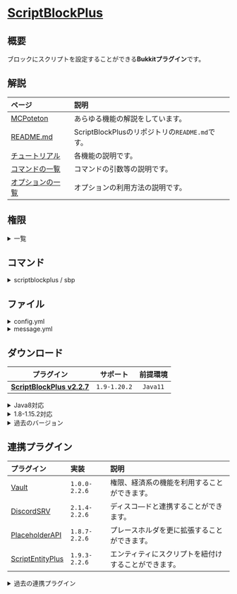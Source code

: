 [ScriptBlockPlus](https://github.com/yuttyann/ScriptBlockPlus)
==========

概要
-----------
ブロックにスクリプトを設定することができる**Bukkitプラグイン**です。  

解説
-----------
| ページ | 説明 |
|:---|:---|
| [MCPoteton](https://mcpoteton.com/mcplugin-scriptblockplus) | あらゆる機能の解説をしています。 |
| [README.md](https://github.com/yuttyann/ScriptBlockPlus/blob/master/README.md) | ScriptBlockPlusのリポジトリの`README.md`です。 |
| [チュートリアル](https://github.com/yuttyann/ScriptBlockPlus/wiki/%5BJP%5D-Plugin-Tutorial) | 各機能の説明です。 |
| [コマンドの一覧](https://github.com/yuttyann/ScriptBlockPlus/wiki/%5BJP%5D-Command-and-Permission) | コマンドの引数等の説明です。 |
| [オプションの一覧](https://github.com/yuttyann/ScriptBlockPlus/wiki/%5BJP%5D-Option-Description) | オプションの利用方法の説明です。 |

権限
-----------
<details>
<summary>一覧</summary>

| 権限 | 説明 |
|:---|:---|
| scriptblockplus.command.tool | [コマンド](#コマンド) |
| scriptblockplus.command.reload | [コマンド](#コマンド) |
| scriptblockplus.command.backup | [コマンド](#コマンド) |
| scriptblockplus.command.datamigr | [コマンド](#コマンド) |
| scriptblockplus.command.&lt;scriptkey&gt; | [コマンド](#コマンド) |
| scriptblockplus.command.selector | [コマンド](#コマンド) |
| scriptblockplus.&lt;scripttype&gt;.use | スクリプトを実行するために必要です。 |
| scriptblockplus.tool.scripteditor | `Script Editor`を利用するために必要です。 |
| scriptblockplus.tool.scriptviewer | `Script Viewer`を利用するために必要です。 |
| scriptblockplus.tool.scriptmanager | `Script Manager`を利用するために必要です。 |
| scriptblockplus.tool.blockselector | `Block Selector`を利用するために必要です。 |
| scriptblockplus.option.&lt;optionid&gt; | オプションを実行するために必要です。 |
</details>

コマンド
-----------
<details>
<summary>scriptblockplus / sbp</summary>

| 名称 | 短縮 |
|:---|:---|
| scriptblockplus | sbp |

| 引数 | 権限 | 初期 | 説明 |
|:---|:---|:---|:---|
| tool | scriptblockplus.command.tool | OP | 補助ツールの選択ウィンドウを表示します。 |
| reload | scriptblockplus.command.reload | OP | 全てのファイルの再読み込みを行います。 |
| backup | scriptblockplus.command.backup | OP | プラグインデータのバックアップを作成します。 |
| datamigr | scriptblockplus.command.datamigr | OP | ScriptBlockのスクリプトをSBPlusへ移行します。 |
| &lt;scriptkey&gt; create &lt;options&gt; | scriptblockplus.command.&lt;scriptkey&gt; | OP | ブロックにスクリプトを設定します。 |
| &lt;scriptkey&gt; add &lt;options&gt; | scriptblockplus.command.&lt;scriptkey&gt; | OP | ブロックにスクリプトを追加します。 |
| &lt;scriptkey&gt; remove | scriptblockplus.command.&lt;scriptkey&gt; | OP | ブロックのスクリプトを削除します。 |
| &lt;scriptkey&gt; view | scriptblockplus.command.&lt;scriptkey&gt; | OP | ブロックのスクリプトを表示します。 |
| &lt;scriptkey&gt; nametag [nametag] | scriptblockplus.command.&lt;scriptkey&gt; | OP | ブロックにネームタグを設定します。 |
| &lt;scriptkey&gt; redstone [repeat] [filter] [selector] | scriptblockplus.command.&lt;scriptkey&gt; | OP | レッドストーンの動力で動作するか設定します。 |
| &lt;scriptkey&gt; run [player] &lt;world&gt; &lt;x&gt; &lt;y&gt; &lt;z&gt; | scriptblockplus.command.&lt;scriptkey&gt; | OP | 指定したスクリプトを実行します。 |
| selector paste [pasteonair] [overwrite] | scriptblockplus.command.selector | OP | 選択範囲にスクリプトをペーストします。 |
| selector remove | scriptblockplus.command.selector | OP | 選択範囲のスクリプトを削除します。 |
</details>

ファイル
-----------
<details>
<summary>config.yml</summary>

```yaml
# ScriptBlockPlus v2.2.6 Config #


## ===== Json ===== ##
# [true -> 有効 | false -> 無効]
# リロード、サーバー起動時に全ファイルをキャッシュします。
# スムーズな動作が可能ですが、メモリを多く消費する可能性があります。
CacheAllJson: true

# JSONの整形を許可する要素数の上限を設定します。
# 上限を設定することで、容量の削減や処理速度の短縮が期待できます。
FormatLimit: 10000

## ===== スクリプトの並び替え ===== ##
# [true -> 有効 | false -> 無効]
# スクリプト実行時に推奨される順番通りにオプションを実行するかどうか。
# 設定されている優先順にオプションを並び替えて最適な順番で実行します。
SortScripts: true

## ===== コンソールログ ===== ##
# [true -> 有効 | false -> 無効]
# 言語ファイルの頭文字"console"が対象です。
# コンソールに操作メッセージ等を表示させることができます。
ConsoleLog: false

## ===== オプションヘルプ ===== ##
# [true -> 有効 | false -> 無効]
# タブ補完を行った際に、オプションのヘルプを表示するかどうか。
OptionHelp: true

## ===== オプション実行権限 ===== ##
# [true -> 有効 | false -> 無効]
# オプションを実行時に権限をチェックするかどうか。
OptionPermission: false

## ===== スクリプトの実行 ===== ##
# [true -> 有効 | false -> 無効]
# "左"または"右"クリックからのスクリプトの実行を無効化するかどうか。
Actions:
  # 左クリックの設定
  InteractLeft: true
  # 右クリックの設定
  InteractRight: true
```
</details>

<details>
<summary>message.yml</summary>

```yaml
# ScriptBlockPlus v2.2.6 Message #
# 作成者: yuttyann44581


## ===== Commands ===== ##
# プレースホルダはありません
ToolCommandMessage: 'tool - 補助ツールの選択ウィンドウを表示します。'
ReloadCommandMessage: 'reload - 全てのファイルの再読み込みを行います。'
BackupCommandMessage: 'backup - プラグインデータのバックアップを作成します。'
DataMigrCommandMessage: 'datamigr - ScriptBlockのスクリプトをSBPlusへ移行します。'
CreateCommandMessage: '<scriptkey> create <options> - ブロックにスクリプトを設定します。'
AddCommandMessage: '<scriptkey> add <options> - ブロックにスクリプトを追加します。'
RemoveCommandMessage: '<scriptkey> remove - ブロックのスクリプトを削除します。'
ViewCommandMessage: '<scriptkey> view - ブロックのスクリプトを表示します。'
NameTagCommandMessage: '<scriptkey> nametag <tag> - ブロックにネームタグを設定します。'
RedstoneCommandMessage: '<scriptkey> redstone [repeat] [filter] [selector] - レッドストーンの動力で動作するか設定します。'
RunCommandMessage: '<scriptkey> run [player] <world> <x> <y> <z> - 指定したスクリプトを実行します。'
SelectorPasteCommandMessage: 'selector paste [pasteonair] [overwrite] - 選択範囲にスクリプトをペーストします。'
SelectorRemoveCommandMessage: 'selector remove - 選択範囲のスクリプトを削除します。'

# &(code) : カラーコード(以降の項目全て対象)

## ===== GUI ===== ##
# プレースホルダはありません
CustomGUI:
  System:
    Input: '入力してください'
    Reset: '&cテキストをリセット'
    InPlayer: '&c他のプレイヤーが、スクリプトを編集中です。'
    Overflow: '&c文字数が、上限を越えているため正常な編集ができません。'
    SearchGUI: 'スクリプトの検索'
    SettingGUI: 'スクリプトの設定'
    ToolBoxGUI: 'ツールボックス'
  Item:
    SearchGUI:
      Next: '&d次のページ'
      Prev: '&d前のページ'
      Reset: '&dリセット'
      Setting: '&6スクリプト'
      Scriptkey: '&dスクリプトキー'
      Script: '&bスクリプトの指定'
      Time: '&b時間の指定'
      Coords: '&b座標の指定'
      NameTag: '&bネームタグの指定'
    SettingGUI:
      Delete: '&c設定の削除'
      Close: '&d検索ページへ戻る'
      Copy: '&dコピー'
      Paste: '&dペースト'
      Teleport: '&b移動'
      Execute: '&b実行'
      Info: '&b情報'
      Redstone: '&aターゲットセレクターの編集'
      Script: '&aスクリプトの編集'
      NameTag: '&aネームタグの編集'

## ===== ScriptEditor ===== ##
# プレースホルダはありません
ScriptEditor:
- '&aこのツールは、スクリプトの編集をサポートします。'
- '&6左クリック: &eツールの対象を切り替えます。'
- '&6右クリック: &eスクリプトのコピーを行います。'
- '&6シフト+左クリック: &eスクリプトの削除を行います。'
- '&6シフト+右クリック: &eスクリプトのペーストを行います。'

## ===== ScriptViewer ===== ##
# プレースホルダはありません
ScriptViewer:
- '&aこのツールは、スクリプトのチェックをサポートします。'
- '&6左クリック: &e周囲のスクリプトの検索を開始します。'
- '&6右クリック: &e周囲のスクリプトの検索を停止します。'

## ===== ScriptManager ===== ##
# プレースホルダはありません
ScriptManager:
- '&aこのツールは、スクリプトの管理をサポートします。'
- '&6右クリック: &e検索ウィンドウを開きます。'

## ===== BlockSelector ===== ##
# プレースホルダはありません
BlockSelector:
- '&aこのツールは、範囲選択をサポートします。'
- '&6左クリック: &eブロックを選択範囲の始点に指定します。'
- '&6右クリック: &eブロックを選択範囲の終点に指定します。'
- '&6シフト+左クリック: &e現在位置を選択範囲の始点に指定します。'
- '&6シフト+右クリック: &e現在位置を選択範囲の終点に指定します。'

# |~, \n : 改行(以降の項目全て対象)

## ===== Messages ===== ##
# プレースホルダはありません
SenderNoPlayerMessage: '&cコマンドはゲーム内から実行してください。'
NotPermissionMessage: '&cパーミッションが無いため、実行できません。'
GiveToolMessage: '&a補助ツールが配布されました。'
AllFileReloadMessage: '&a全てのファイルの再読み込みが完了しました。'
PluginBackupMessage: '&aプラグインデータのバックアップが完了しました。'
ErrorPluginBackupMessage: '&cプラグインデータのバックアップに失敗しました。'
NotScriptBlockFileMessage: '&cScriptBlockのデータファイルが見つかりません。'
DataMigrStartMessage: '&7ScriptBlockのスクリプトを移行しています....'
DataMigrEndMessage: '&bスクリプトの移行が完了しました。'

# %scriptkey% : スクリプトキー
ScriptCopyMessage: '&aブロック"%scriptkey%"のスクリプトをコピーしました。'
ScriptPasteMessage: '&aブロック"%scriptkey%"にスクリプトをペーストしました。'
ScriptCreateMessage: '&aブロック"%scriptkey%"でスクリプトを作成しました。'
ScriptAddMessage: '&aブロック"%scriptkey%"にスクリプトを追加しました。'
ScriptRemoveMessage: '&cブロック"%scriptkey%"のスクリプトを削除しました。'
ScriptNameTagMessage: '&aブロック"%scriptkey%"のネームタグを編集しました。'
ScriptRedstoneMessage: '&aブロック"%scriptkey%"のターゲットセレクターを編集しました。'

# プレースホルダはありません
NotSelectionMessage: '&cBlockSelectorで座標を選択してください。'

# プレースホルダはありません
ScriptViewerStartMessage: '&a周囲のスクリプトの検索を開始しました。'
ScriptViewerStopMessage: '&c周囲のスクリプトの検索を停止しました。'

# %world%  : ワールドの名前
# %coords% : 座標(x, y, z)
SelectorPos1Message: '&b始点"%coords%"を選択しました。'
SelectorPos2Message: '&b終点"%coords%"を選択しました。'

# %scriptkey%  : スクリプトキー
# %blockcount% : ブロック数
SelectorPasteMessage: '&aブロック(%blockcount%)"%scriptkey%"にスクリプトをペーストしました。'
SelectorRemoveMessage: '&cブロック(%blockcount%)"%scriptkey%"のスクリプトを削除しました。'

# %option% : オプション名
# %cause%  : 発生原因
OptionFailedToExecuteMessage: '&cオプション"%option%"の実行に失敗しました。|~&c発生原因: %cause%'

# プレースホルダはありません
ActiveDelayMessage: '&c遅延したスクリプトが実行されるまで、再度実行することはできません。'

# %hour%   : 時
# %minute% : 分
# %second% : 秒
ActiveCooldownMessage: '&cクールダウン終了まで、%hour%時間%minute%分%second%秒です。'

# %action% : アクション
SuccActionDataMessage: '&aアクション"%action%"を選択しました。'

# プレースホルダはありません
ErrorActionDataMessage: '&c既にアクションが選択されています。'
ErrorScriptCheckMessage: '&c入力されたスクリプトが正しくありません。'
ErrorScriptFileCheckMessage: '&cスクリプトが見つかりません。'

# %scriptkey% : スクリプトキー
ErrorScriptExecMessage: '&cブロック"%scriptkey%"のスクリプトの実行に失敗しました。'

# %group% : グループ名
ErrorGroupMessage: '&cグループ"%group%"のメンバーのみ、スクリプトを実行することが出来ます。'

# %material% : アイテムのID
# %amount%   : アイテムの個数
# %damage%   : アイテムのダメージ値
# %name%     : アイテムの名前
# %lore%     : アイテムの概要
ErrorHandMessage: '&cアイテム"&r%name%&r[%material%:%damage%] &e%amount%個&c"を持っていません。'
ErrorItemMessage: '&cアイテム"&r%name%&r[%material%:%damage%] &e%amount%個&c"を所持していません。'

# %cost%   : 必要な金額
# %result% : 足りない金額
ErrorCostMessage: '&cお金が"%result%円"足りません。スクリプトの実行には"%cost%円"必要です。'

# %scriptkey% : スクリプトキー
# %world%     : ワールドの名前
# %coords%    : 座標(x, y, z)
ConsoleScriptEditMessage: '&aスクリプトが編集されました。[キー"%scriptkey%"、座標"%world%, %coords%"]'
ConsoleScriptViewMessage: '&aスクリプトの設定が表示されました。[キー"%scriptkey%"、座標"%world%, %coords%"]'
ConsoleSuccScriptExecMessage: '&aスクリプトが実行されました。[キー"%scriptkey%"、座標"%world%, %coords%"]'
ConsoleErrorScriptExecMessage: '&cスクリプトの実行に失敗しました。[キー"%scriptkey%"、座標"%world%, %coords%"]'

# %scriptkey%  : スクリプトキー
# %blockcount% : ブロック数
# %world%      : ワールドの名前
# %mincoords%  : 最小座標(x, y, z)
# %maxcoords%  : 最大座標(x, y, z)
ConsoleSelectorPasteMessage: '&aスクリプトがペーストされました。[キー"%scriptkey%"、最小座標"%world%, %mincoords%"、最大座標"%world%, %maxcoords%"]'
ConsoleSelectorRemoveMessage: '&cスクリプトが削除されました。[キー"%scriptkey%"、最小座標"%world%, %mincoords%"、最大座標"%world%, %maxcoords%"]'
```
</details>

ダウンロード
-----------
| プラグイン | サポート | 前提環境 |
|:---:|:---:|:---:|
| [**ScriptBlockPlus v2.2.7**](https://github.com/yuttyann/FileArchive/raw/main/ScriptBlockPlus/jar/2.2.7/ScriptBlockPlus%20v2.2.7.jar) | `1.9-1.20.2` | `Java11` |

<details>
<summary>Java8対応</summary>

| プラグイン | サポート | 前提環境 |
|:---:|:---:|:---:|
| [ScriptBlockPlus v2.1.1](https://github.com/yuttyann/FileArchive/raw/main/ScriptBlockPlus/jar-8/2.1.1/ScriptBlockPlus%20v2.1.1-JV8.jar) | `1.9-1.16.5` | [`Vault`](#連携プラグイン), `Java8` |
| [ScriptBlockPlus v2.1.0](https://github.com/yuttyann/FileArchive/raw/main/ScriptBlockPlus/jar-8/2.1.0/ScriptBlockPlus%20v2.1.0-JV8.jar) | `1.9-1.16.5` | [`Vault`](#連携プラグイン), `Java8` |
| [ScriptBlockPlus v2.0.9](https://github.com/yuttyann/FileArchive/raw/main/ScriptBlockPlus/jar-8/2.0.9/ScriptBlockPlus%20v2.0.9-JV8.jar) | `1.9-1.16.5` | [`Vault`](#連携プラグイン), `Java8` |
| [ScriptBlockPlus v2.0.8](https://github.com/yuttyann/FileArchive/raw/main/ScriptBlockPlus/jar-8/2.0.8/ScriptBlockPlus%20v2.0.8-JV8.jar) | `1.9-1.16.5` | [`Vault`](#連携プラグイン), `Java8` |
| [ScriptBlockPlus v2.0.7](https://github.com/yuttyann/FileArchive/raw/main/ScriptBlockPlus/jar-8/2.0.7/ScriptBlockPlus%20v2.0.7-JV8.jar) | `1.9-1.16.5` | [`Vault`](#連携プラグイン), `Java8` |
| [ScriptBlockPlus v2.0.6](https://github.com/yuttyann/FileArchive/raw/main/ScriptBlockPlus/jar-8/2.0.6/ScriptBlockPlus%20v2.0.6-JV8.jar) | `1.9-1.16.5` | [`Vault`](#連携プラグイン), `Java8` |
</details>

<details>
<summary>1.8-1.15.2対応</summary>

| プラグイン | サポート | 前提環境 |
|:---:|:---:|:---:|
| [ScriptBlockPlus v1.8.5-ex](https://github.com/yuttyann/FileArchive/raw/main/ScriptBlockPlus/jar-ex/1.8.5/ScriptBlockPlus%20v1.8.5-ex.jar) | `1.8-1.15.2` | [`Vault`](#連携プラグイン), `Java8` |
</details>

<details>
<summary>過去のバージョン</summary>

| プラグイン | サポート | 前提環境 |
|:---:|:---:|:---:|
| [ScriptBlockPlus v2.2.6](https://github.com/yuttyann/FileArchive/raw/main/ScriptBlockPlus/jar/2.2.6/ScriptBlockPlus%20v2.2.6.jar) | `1.9-1.20.1` | `Java11` |
| [ScriptBlockPlus v2.2.5](https://github.com/yuttyann/FileArchive/raw/main/ScriptBlockPlus/jar/2.2.5/ScriptBlockPlus%20v2.2.5.jar) | `1.9-1.19.3` | `Java11` |
| [ScriptBlockPlus v2.2.4](https://github.com/yuttyann/FileArchive/raw/main/ScriptBlockPlus/jar/2.2.4/ScriptBlockPlus%20v2.2.4.jar) | `1.9-1.19.2` | `Java11` |
| [ScriptBlockPlus v2.2.3](https://github.com/yuttyann/FileArchive/raw/main/ScriptBlockPlus/jar/2.2.3/ScriptBlockPlus%20v2.2.3.jar) | `1.9-1.19.2` | `Java11` |
| [ScriptBlockPlus v2.2.2](https://github.com/yuttyann/FileArchive/raw/main/ScriptBlockPlus/jar/2.2.2/ScriptBlockPlus%20v2.2.2.jar) | `1.9-1.18` | `Java11` |
| [ScriptBlockPlus v2.2.1](https://github.com/yuttyann/FileArchive/raw/main/ScriptBlockPlus/jar/2.2.1/ScriptBlockPlus%20v2.2.1.jar) | `1.9-1.18` | `Java11` |
| [ScriptBlockPlus v2.2.0](https://github.com/yuttyann/FileArchive/raw/main/ScriptBlockPlus/jar/2.2.0/ScriptBlockPlus%20v2.2.0.jar) | `1.9-1.18` | `Java11` |
| [ScriptBlockPlus v2.1.8](https://github.com/yuttyann/FileArchive/raw/main/ScriptBlockPlus/jar/2.1.8/ScriptBlockPlus%20v2.1.8.jar) | `1.9-1.17.1` | `Java11` |
| [ScriptBlockPlus v2.1.7](https://github.com/yuttyann/FileArchive/raw/main/ScriptBlockPlus/jar/2.1.7/ScriptBlockPlus%20v2.1.7.jar) | `1.9-1.17.1` | `Java11` |
| [ScriptBlockPlus v2.1.6](https://github.com/yuttyann/FileArchive/raw/main/ScriptBlockPlus/jar/2.1.6/ScriptBlockPlus%20v2.1.6.jar) | `1.9-1.17.1` | `Java11` |
| [ScriptBlockPlus v2.1.5](https://github.com/yuttyann/FileArchive/raw/main/ScriptBlockPlus/jar/2.1.5/ScriptBlockPlus%20v2.1.5.jar) | `1.9-1.17.1` | `Java11` |
| [ScriptBlockPlus v2.1.4](https://github.com/yuttyann/FileArchive/raw/main/ScriptBlockPlus/jar/2.1.4/ScriptBlockPlus%20v2.1.4.jar) | `1.9-1.17` | `Java11` |
| [ScriptBlockPlus v2.1.3](https://github.com/yuttyann/FileArchive/raw/main/ScriptBlockPlus/jar/2.1.3/ScriptBlockPlus%20v2.1.3.jar) | `1.9-1.17` | [`Vault`](#連携プラグイン), `Java11` |
| [ScriptBlockPlus v2.1.2](https://github.com/yuttyann/FileArchive/raw/main/ScriptBlockPlus/jar/2.1.2/ScriptBlockPlus%20v2.1.2.jar) | `1.9-1.17` | [`Vault`](#連携プラグイン), `Java11` |
| [ScriptBlockPlus v2.1.1](https://github.com/yuttyann/FileArchive/raw/main/ScriptBlockPlus/jar/2.1.1/ScriptBlockPlus%20v2.1.1.jar) | `1.9-1.17` | [`Vault`](#連携プラグイン), `Java11` |
| [ScriptBlockPlus v2.1.1](https://github.com/yuttyann/FileArchive/raw/main/ScriptBlockPlus/jar/2.1.1/ScriptBlockPlus%20v2.1.1.jar) | `1.9-1.16.5` | [`Vault`](#連携プラグイン), `Java11` |
| [ScriptBlockPlus v2.1.0](https://github.com/yuttyann/FileArchive/raw/main/ScriptBlockPlus/jar/2.1.0/ScriptBlockPlus%20v2.1.0.jar) | `1.9-1.16.5` | [`Vault`](#連携プラグイン), `Java11` |
| [ScriptBlockPlus v2.0.9](https://github.com/yuttyann/FileArchive/raw/main/ScriptBlockPlus/jar/2.0.9/ScriptBlockPlus%20v2.0.9.jar) | `1.9-1.16.5` | [`Vault`](#連携プラグイン), `Java11` |
| [ScriptBlockPlus v2.0.8](https://github.com/yuttyann/FileArchive/raw/main/ScriptBlockPlus/jar/2.0.8/ScriptBlockPlus%20v2.0.8.jar) | `1.9-1.16.5` | [`Vault`](#連携プラグイン), `Java11` |
| [ScriptBlockPlus v2.0.7](https://github.com/yuttyann/FileArchive/raw/main/ScriptBlockPlus/jar/2.0.7/ScriptBlockPlus%20v2.0.7.jar) | `1.9-1.16.5` | [`Vault`](#連携プラグイン), `Java11` |
| [ScriptBlockPlus v2.0.6](https://github.com/yuttyann/FileArchive/raw/main/ScriptBlockPlus/jar/2.0.6/ScriptBlockPlus%20v2.0.6.jar) | `1.9-1.16.5` | [`Vault`](#連携プラグイン), `Java11` |
| [ScriptBlockPlus v2.0.5](https://github.com/yuttyann/FileArchive/raw/main/ScriptBlockPlus/jar/2.0.5/ScriptBlockPlus%20v2.0.5.jar) | `1.9-1.16.5` | [`Vault`](#連携プラグイン), `Java11` |
| [ScriptBlockPlus v2.0.4](https://github.com/yuttyann/FileArchive/raw/main/ScriptBlockPlus/jar/2.0.4/ScriptBlockPlus%20v2.0.4.jar) | `1.9-1.16.5` | [`Vault`](#連携プラグイン), `Java11` |
| [ScriptBlockPlus v2.0.3](https://github.com/yuttyann/FileArchive/raw/main/ScriptBlockPlus/jar/2.0.3/ScriptBlockPlus%20v2.0.3.jar) | `1.9-1.16.5` | [`Vault`](#連携プラグイン), `Java8` |
| [ScriptBlockPlus v2.0.2](https://github.com/yuttyann/FileArchive/raw/main/ScriptBlockPlus/jar/2.0.2/ScriptBlockPlus%20v2.0.2.jar) | `1.9-1.16.5` | [`Vault`](#連携プラグイン), `Java8` |
| [ScriptBlockPlus v2.0.1](https://github.com/yuttyann/FileArchive/raw/main/ScriptBlockPlus/jar/2.0.1/ScriptBlockPlus%20v2.0.1.jar) | `1.9-1.16.5` | [`Vault`](#連携プラグイン), `Java8` |
| [ScriptBlockPlus v2.0.0](https://github.com/yuttyann/FileArchive/raw/main/ScriptBlockPlus/jar/2.0.0/ScriptBlockPlus%20v2.0.0.jar) | `1.9-1.16.5` | [`Vault`](#連携プラグイン), `Java8` |
| [ScriptBlockPlus v1.9.9](https://github.com/yuttyann/FileArchive/raw/main/ScriptBlockPlus/jar/1.9.9/ScriptBlockPlus%20v1.9.9.jar) | `1.9-1.16.5` | [`Vault`](#連携プラグイン), `Java8` |
| [ScriptBlockPlus v1.9.8](https://github.com/yuttyann/FileArchive/raw/main/ScriptBlockPlus/jar/1.9.8/ScriptBlockPlus%20v1.9.8.jar) | `1.9-1.16.5` | [`Vault`](#連携プラグイン), `Java8` |
| [ScriptBlockPlus v1.9.7](https://github.com/yuttyann/FileArchive/raw/main/ScriptBlockPlus/jar/1.9.7/ScriptBlockPlus%20v1.9.7.jar) | `1.9-1.16.5` | [`Vault`](#連携プラグイン), `Java8` |
| [ScriptBlockPlus v1.9.6](https://github.com/yuttyann/FileArchive/raw/main/ScriptBlockPlus/jar/1.9.6/ScriptBlockPlus%20v1.9.6.jar) | `1.9-1.16.5` | [`Vault`](#連携プラグイン), `Java8` |
| [ScriptBlockPlus v1.9.5](https://github.com/yuttyann/FileArchive/raw/main/ScriptBlockPlus/jar/1.9.5/ScriptBlockPlus%20v1.9.5.jar) | `1.9-1.16.5` | [`Vault`](#連携プラグイン), `Java8` |
| [ScriptBlockPlus v1.9.4](https://github.com/yuttyann/FileArchive/raw/main/ScriptBlockPlus/jar/1.9.4/ScriptBlockPlus%20v1.9.4.jar) | `1.9-1.16.5` | [`Vault`](#連携プラグイン), `Java8` |
| [ScriptBlockPlus v1.9.3](https://github.com/yuttyann/FileArchive/raw/main/ScriptBlockPlus/jar/1.9.3/ScriptBlockPlus%20v1.9.3.jar) | `1.9-1.16.5` | [`Vault`](#連携プラグイン), `Java8` |
| [ScriptBlockPlus v1.9.2](https://github.com/yuttyann/FileArchive/raw/main/ScriptBlockPlus/jar/1.9.2/ScriptBlockPlus%20v1.9.2.jar) | `1.9-1.16.5` | [`Vault`](#連携プラグイン), `Java8` |
| [ScriptBlockPlus v1.9.1](https://github.com/yuttyann/FileArchive/raw/main/ScriptBlockPlus/jar/1.9.1/ScriptBlockPlus%20v1.9.1.jar) | `1.9-1.16.5` | [`Vault`](#連携プラグイン), `Java8` |
| [ScriptBlockPlus v1.9.0](https://github.com/yuttyann/FileArchive/raw/main/ScriptBlockPlus/jar/1.9.0/ScriptBlockPlus%20v1.9.0.jar) | `1.9-1.16.5` | [`Vault`](#連携プラグイン), `Java8` |
| [ScriptBlockPlus v1.8.9](https://github.com/yuttyann/FileArchive/raw/main/ScriptBlockPlus/jar/1.8.9/ScriptBlockPlus%20v1.8.9.jar) | `1.9-1.16.5` | [`Vault`](#連携プラグイン), `Java8` |
| [ScriptBlockPlus v1.8.8](https://github.com/yuttyann/FileArchive/raw/main/ScriptBlockPlus/jar/1.8.8/ScriptBlockPlus%20v1.8.8.jar) | `1.9-1.16.5` | [`Vault`](#連携プラグイン), `Java8` |
| [ScriptBlockPlus v1.8.7](https://github.com/yuttyann/FileArchive/raw/main/ScriptBlockPlus/jar/1.8.7/ScriptBlockPlus%20v1.8.7.jar) | `1.9-1.16.5` | [`Vault`](#連携プラグイン), `Java8` |
| [ScriptBlockPlus v1.8.6](https://github.com/yuttyann/FileArchive/raw/main/ScriptBlockPlus/jar/1.8.6/ScriptBlockPlus%20v1.8.6.jar) | `1.9-1.16.5` | [`Vault`](#連携プラグイン), `Java8` |
| [ScriptBlockPlus v1.8.5](https://github.com/yuttyann/FileArchive/raw/main/ScriptBlockPlus/jar/1.8.5/ScriptBlockPlus%20v1.8.5.jar) | `1.9-1.16.5` | [`Vault`](#連携プラグイン), `Java8` |
| [ScriptBlockPlus v1.8.4](https://github.com/yuttyann/FileArchive/raw/main/ScriptBlockPlus/jar/1.8.4/ScriptBlockPlus%20v1.8.4.jar) | `1.8-1.15.2` | [`Vault`](#連携プラグイン), `Java8` |
| [ScriptBlockPlus v1.8.3](https://github.com/yuttyann/FileArchive/raw/main/ScriptBlockPlus/jar/1.8.3/ScriptBlockPlus%20v1.8.3.jar) | `1.8-1.15.2` | [`Vault`](#連携プラグイン), `Java8` |
| [ScriptBlockPlus v1.8.2](https://github.com/yuttyann/FileArchive/raw/main/ScriptBlockPlus/jar/1.8.2/ScriptBlockPlus%20v1.8.2.jar) | `1.8-1.15.2` | [`Vault`](#連携プラグイン), `Java8` |
| [ScriptBlockPlus v1.8.1](https://github.com/yuttyann/FileArchive/raw/main/ScriptBlockPlus/jar/1.8.1/ScriptBlockPlus%20v1.8.1.jar) | `1.8-1.15.2` | [`Vault`](#連携プラグイン), `Java8` |
| [ScriptBlockPlus v1.8.0](https://github.com/yuttyann/FileArchive/raw/main/ScriptBlockPlus/jar/1.8.0/ScriptBlockPlus%20v1.8.0.jar) | `1.8-1.15.2` | [`Vault`](#連携プラグイン), `Java8` |
| [ScriptBlockPlus v1.7.6](https://github.com/yuttyann/FileArchive/raw/main/ScriptBlockPlus/jar/1.7.6/ScriptBlockPlus%20v1.7.6.jar) | `1.8-1.15.2` | [`Vault`](#連携プラグイン), `Java8` |
| [ScriptBlockPlus v1.7.5](https://github.com/yuttyann/FileArchive/raw/main/ScriptBlockPlus/jar/1.7.5/ScriptBlockPlus%20v1.7.5.jar) | `1.8-1.15.2` | [`Vault`](#連携プラグイン), `Java8` |
| [ScriptBlockPlus v1.7.3](https://github.com/yuttyann/FileArchive/raw/main/ScriptBlockPlus/jar/1.7.3/ScriptBlockPlus%20v1.7.3.jar) | `1.8-1.15.2` | [`Vault`](#連携プラグイン), `Java8` |
| [ScriptBlockPlus v1.7.2](https://github.com/yuttyann/FileArchive/raw/main/ScriptBlockPlus/jar/1.7.2/ScriptBlockPlus%20v1.7.2.jar) | `1.8-1.15.2` | [`Vault`](#連携プラグイン), `Java8` |
| [ScriptBlockPlus v1.7.1](https://github.com/yuttyann/FileArchive/raw/main/ScriptBlockPlus/jar/1.7.1/ScriptBlockPlus%20v1.7.1.jar) | `1.8-1.15.2` | [`Vault`](#連携プラグイン), `Java8` |
| [ScriptBlockPlus v1.7.0](https://github.com/yuttyann/FileArchive/raw/main/ScriptBlockPlus/jar/1.7.0/ScriptBlockPlus%20v1.7.0.jar) | `1.8-1.15.2` | [`Vault`](#連携プラグイン), `Java8` |
| [ScriptBlockPlus v1.6.7](https://github.com/yuttyann/FileArchive/raw/main/ScriptBlockPlus/jar/1.6.7/ScriptBlockPlus%20v1.6.7.jar) | `1.8-1.15.2` | [`Vault`](#連携プラグイン), `Java8` |
| [ScriptBlockPlus v1.6.6](https://github.com/yuttyann/FileArchive/raw/main/ScriptBlockPlus/jar/1.6.6/ScriptBlockPlus%20v1.6.6.jar) | `1.8-1.15.2` | [`Vault`](#連携プラグイン), `Java8` |
| [ScriptBlockPlus v1.6.5](https://github.com/yuttyann/FileArchive/raw/main/ScriptBlockPlus/jar/1.6.5/ScriptBlockPlus%20v1.6.5.jar) | `1.8-1.15.2` | [`Vault`](#連携プラグイン), `Java8` |
| [ScriptBlockPlus v1.6.4](https://github.com/yuttyann/FileArchive/raw/main/ScriptBlockPlus/jar/1.6.4/ScriptBlockPlus%20v1.6.4.jar) | `1.8-1.15.2` | [`Vault`](#連携プラグイン), `Java8` |
| [ScriptBlockPlus v1.6.3](https://github.com/yuttyann/FileArchive/raw/main/ScriptBlockPlus/jar/1.6.3/ScriptBlockPlus%20v1.6.3.jar) | `1.8-1.15.2` | [`Vault`](#連携プラグイン), `Java8` |
| [ScriptBlockPlus v1.6.2](https://github.com/yuttyann/FileArchive/raw/main/ScriptBlockPlus/jar/1.6.2/ScriptBlockPlus%20v1.6.2.jar) | `1.8-1.15.2` | [`Vault`](#連携プラグイン), `Java8` |
| [ScriptBlockPlus v1.6.1](https://github.com/yuttyann/FileArchive/raw/main/ScriptBlockPlus/jar/1.6.1/ScriptBlockPlus%20v1.6.1.jar) | `1.8-1.15.2` | [`Vault`](#連携プラグイン), `Java8` |
| [ScriptBlockPlus v1.6.0](https://github.com/yuttyann/FileArchive/raw/main/ScriptBlockPlus/jar/1.6.0/ScriptBlockPlus%20v1.6.0.jar) | `1.8-1.15.2` | [`Vault`](#連携プラグイン), `Java8` |
| [ScriptBlockPlus v1.5.0](https://github.com/yuttyann/FileArchive/raw/main/ScriptBlockPlus/jar/1.5.0/ScriptBlockPlus%20v1.5.0.jar) | `1.7.2-1.13.2` | [`Vault`](#連携プラグイン), `Java8` |
| [ScriptBlockPlus v1.4.9](https://github.com/yuttyann/FileArchive/raw/main/ScriptBlockPlus/jar/1.4.9/ScriptBlockPlus%20v1.4.9.jar) | `1.7.2-1.13.2` | [`Vault`](#連携プラグイン), `Java8` |
| [ScriptBlockPlus v1.4.8](https://github.com/yuttyann/FileArchive/raw/main/ScriptBlockPlus/jar/1.4.8/ScriptBlockPlus%20v1.4.8.jar) | `1.7.2-1.13.2` | [`Vault`](#連携プラグイン), `Java8` |
| [ScriptBlockPlus v1.4.7](https://github.com/yuttyann/FileArchive/raw/main/ScriptBlockPlus/jar/1.4.7/ScriptBlockPlus%20v1.4.7.jar) | `1.7.2-1.13.2` | [`Vault`](#連携プラグイン), `Java8` |
| [ScriptBlockPlus v1.4.6](https://github.com/yuttyann/FileArchive/raw/main/ScriptBlockPlus/jar/1.4.6/ScriptBlockPlus%20v1.4.6.jar) | `1.7.2-1.13.2` | [`Vault`](#連携プラグイン), `Java8` |
| [ScriptBlockPlus v1.4.5](https://github.com/yuttyann/FileArchive/raw/main/ScriptBlockPlus/jar/1.4.5/ScriptBlockPlus%20v1.4.5.jar) | `1.7.2-1.13.2` | [`Vault`](#連携プラグイン), `Java8` |
| [ScriptBlockPlus v1.4.4](https://github.com/yuttyann/FileArchive/raw/main/ScriptBlockPlus/jar/1.4.4/ScriptBlockPlus%20v1.4.4.jar) | `1.7.2-1.13.2` | [`Vault`](#連携プラグイン), `Java8` |
| [ScriptBlockPlus v1.4.3](https://github.com/yuttyann/FileArchive/raw/main/ScriptBlockPlus/jar/1.4.3/ScriptBlockPlus%20v1.4.3.jar) | `1.7.2-1.13.2` | [`Vault`](#連携プラグイン), `Java8` |
| [ScriptBlockPlus v1.4.2](https://github.com/yuttyann/FileArchive/raw/main/ScriptBlockPlus/jar/1.4.2/ScriptBlockPlus%20v1.4.2.jar) | `1.7.2-1.13.2` | [`Vault`](#連携プラグイン), `Java8` |
| [ScriptBlockPlus v1.4.1](https://github.com/yuttyann/FileArchive/raw/main/ScriptBlockPlus/jar/1.4.1/ScriptBlockPlus%20v1.4.1.jar) | `1.7.2-1.13.2` | [`Vault`](#連携プラグイン), `Java8` |
| [ScriptBlockPlus v1.4.0](https://github.com/yuttyann/FileArchive/raw/main/ScriptBlockPlus/jar/1.4.0/ScriptBlockPlus%20v1.4.0.jar) | `1.7.2-1.13.2` | [`Vault`](#連携プラグイン), `Java8` |
| [ScriptBlockPlus v1.3.3](https://github.com/yuttyann/FileArchive/raw/main/ScriptBlockPlus/jar/1.3.3/ScriptBlockPlus%20v1.3.3.jar) | `1.7.2-1.13.2` | [`Vault`](#連携プラグイン), `Java7` |
| [ScriptBlockPlus v1.3.2](https://github.com/yuttyann/FileArchive/raw/main/ScriptBlockPlus/jar/1.3.2/ScriptBlockPlus%20v1.3.2.jar) | `1.7.2-1.13.2` | [`Vault`](#連携プラグイン), `Java7` |
| [ScriptBlockPlus v1.3.1](https://github.com/yuttyann/FileArchive/raw/main/ScriptBlockPlus/jar/1.3.1/ScriptBlockPlus%20v1.3.1.jar) | `1.7.2-1.13.2` | [`Vault`](#連携プラグイン), `Java7` |
| [ScriptBlockPlus v1.3.0](https://github.com/yuttyann/FileArchive/raw/main/ScriptBlockPlus/jar/1.3.0/ScriptBlockPlus%20v1.3.0.jar) | `1.7.2-1.13.2` | [`Vault`](#連携プラグイン), `Java7` |
| [ScriptBlockPlus v1.2.9](https://github.com/yuttyann/FileArchive/raw/main/ScriptBlockPlus/jar/1.2.9/ScriptBlockPlus%20v1.2.9.jar) | `1.7.2-1.13.2` | [`Vault`](#連携プラグイン), `Java7` |
| [ScriptBlockPlus v1.2.8](https://github.com/yuttyann/FileArchive/raw/main/ScriptBlockPlus/jar/1.2.8/ScriptBlockPlus%20v1.2.8.jar) | `1.7.2-1.13.2` | [`Vault`](#連携プラグイン), `Java7` |
| [ScriptBlockPlus v1.2.7](https://github.com/yuttyann/FileArchive/raw/main/ScriptBlockPlus/jar/1.2.7/ScriptBlockPlus%20v1.2.7.jar) | `1.7.2-1.13.2` | [`Vault`](#連携プラグイン), `Java7` |
| [ScriptBlockPlus v1.2.6](https://github.com/yuttyann/FileArchive/raw/main/ScriptBlockPlus/jar/1.2.6/ScriptBlockPlus%20v1.2.6.jar) | `1.7.2-1.13.2` | [`Vault`](#連携プラグイン), `Java7` |
| [ScriptBlockPlus v1.2.5](https://github.com/yuttyann/FileArchive/raw/main/ScriptBlockPlus/jar/1.2.5/ScriptBlockPlus%20v1.2.5.jar) | `1.7.2-1.13.2` | [`Vault`](#連携プラグイン), `Java7` |
| [ScriptBlockPlus v1.2.4](https://github.com/yuttyann/FileArchive/raw/main/ScriptBlockPlus/jar/1.2.4/ScriptBlockPlus%20v1.2.4.jar) | `1.7.2-1.13.2` | [`Vault`](#連携プラグイン), `Java7` |
| [ScriptBlockPlus v1.2.3](https://github.com/yuttyann/FileArchive/raw/main/ScriptBlockPlus/jar/1.2.3/ScriptBlockPlus%20v1.2.3.jar) | `1.7.2-1.13.2` | [`Vault`](#連携プラグイン), `Java7` |
| [ScriptBlockPlus v1.2.2](https://github.com/yuttyann/FileArchive/raw/main/ScriptBlockPlus/jar/1.2.2/ScriptBlockPlus%20v1.2.2.jar) | `1.7.2-1.13.2` | [`Vault`](#連携プラグイン), `Java7` |
| [ScriptBlockPlus v1.2.1](https://github.com/yuttyann/FileArchive/raw/main/ScriptBlockPlus/jar/1.2.1/ScriptBlockPlus%20v1.2.1.jar) | `1.7.2-1.13.2` | [`Vault`](#連携プラグイン), `Java7` |
| [ScriptBlockPlus v1.2.0](https://github.com/yuttyann/FileArchive/raw/main/ScriptBlockPlus/jar/1.2.0/ScriptBlockPlus%20v1.2.0.jar) | `1.7.2-1.13.2` | [`Vault`](#連携プラグイン), `Java7` |
| [ScriptBlockPlus v1.1.9](https://github.com/yuttyann/FileArchive/raw/main/ScriptBlockPlus/jar/1.1.9/ScriptBlockPlus%20v1.1.9.jar) | `1.7.2-1.13.2` | [`Vault`](#連携プラグイン), `Java7` |
| [ScriptBlockPlus v1.1.8](https://github.com/yuttyann/FileArchive/raw/main/ScriptBlockPlus/jar/1.1.8/ScriptBlockPlus%20v1.1.8.jar) | `1.7.2-1.13.2` | [`Vault`](#連携プラグイン), `Java7` |
| [ScriptBlockPlus v1.1.7](https://github.com/yuttyann/FileArchive/raw/main/ScriptBlockPlus/jar/1.1.7/ScriptBlockPlus%20v1.1.7.jar) | `1.7.2-1.13.2` | [`Vault`](#連携プラグイン), `Java7` |
| [ScriptBlockPlus v1.1.6](https://github.com/yuttyann/FileArchive/raw/main/ScriptBlockPlus/jar/1.1.6/ScriptBlockPlus%20v1.1.6.jar) | `1.7.2-1.13.2` | [`Vault`](#連携プラグイン), `Java7` |
| [ScriptBlockPlus v1.1.5](https://github.com/yuttyann/FileArchive/raw/main/ScriptBlockPlus/jar/1.1.5/ScriptBlockPlus%20v1.1.5.jar) | `1.7.2-1.13.2` | [`Vault`](#連携プラグイン), `Java7` |
| [ScriptBlockPlus v1.1.4](https://github.com/yuttyann/FileArchive/raw/main/ScriptBlockPlus/jar/1.1.4/ScriptBlockPlus%20v1.1.4.jar) | `1.7.2-1.13.2` | [`Vault`](#連携プラグイン), `Java7` |
| [ScriptBlockPlus v1.1.3](https://github.com/yuttyann/FileArchive/raw/main/ScriptBlockPlus/jar/1.1.3/ScriptBlockPlus%20v1.1.3.jar) | `1.7.2-1.13.2` | [`Vault`](#連携プラグイン), `Java7` |
| [ScriptBlockPlus v1.1.2](https://github.com/yuttyann/FileArchive/raw/main/ScriptBlockPlus/jar/1.1.2/ScriptBlockPlus%20v1.1.2.jar) | `1.7.2-1.13.2` | [`Vault`](#連携プラグイン), `Java7` |
| [ScriptBlockPlus v1.1.1](https://github.com/yuttyann/FileArchive/raw/main/ScriptBlockPlus/jar/1.1.1/ScriptBlockPlus%20v1.1.1.jar) | `1.7.2-1.13.2` | [`Vault`](#連携プラグイン), `Java7` |
| ~~ScriptBlockPlus v1.1.0~~ | `1.7.2-1.13.2` | [`Vault`](#連携プラグイン), `Java7` |
| ~~ScriptBlockPlus v1.0.9~~ | `1.7.2-1.13.2` | [`Vault`](#連携プラグイン), `Java7` |
| ~~ScriptBlockPlus v1.0.8~~ | `1.7.2-1.13.2` | [`Vault`](#連携プラグイン), `Java7` |
| ~~ScriptBlockPlus v1.0.7~~ | `1.7.2-1.13.2` | [`Vault`](#連携プラグイン), `Java7` |
| ~~ScriptBlockPlus v1.0.6~~ | `1.7.2-1.13.2` | [`Vault`](#連携プラグイン), `Java7` |
| ~~ScriptBlockPlus v1.0.5~~ | `1.7.2-1.13.2` | [`Vault`](#連携プラグイン), `Java7` |
| ~~ScriptBlockPlus v1.0.4~~ | `1.7.2-1.13.2` | [`Vault`](#連携プラグイン), `Java7` |
| ~~ScriptBlockPlus v1.0.3~~ | `1.7.2-1.13.2` | [`Vault`](#連携プラグイン), `Java7` |
| ~~ScriptBlockPlus v1.0.2~~ | `1.7.2-1.13.2` | [`Vault`](#連携プラグイン), `Java7` |
| ~~ScriptBlockPlus v1.0.1~~ | `1.7.2-1.13.2` | [`Vault`](#連携プラグイン), `Java7` |
| ~~ScriptBlockPlus v1.0.0~~ | `1.7.2-1.13.2` | [`Vault`](#連携プラグイン), `Java7` |
</details>

連携プラグイン
-----------
| プラグイン | 実装 | 説明 |
|:---|:---|:---|
| [Vault](https://www.spigotmc.org/resources/34315/) | `1.0.0-2.2.6` | 権限、経済系の機能を利用することができます。 |
| [DiscordSRV](https://www.spigotmc.org/resources/18494/) | `2.1.4-2.2.6` | ディスコ―ドと連携することができます。 |
| [PlaceholderAPI](https://www.spigotmc.org/resources/6245/) | `1.8.7-2.2.6` | プレースホルダを更に拡張することができます。 |
| [ScriptEntityPlus](https://github.com/yuttyann/FileArchive/tree/main/ScriptEntityPlus) | `1.9.3-2.2.6` | エンティティにスクリプトを紐付けすることができます。 |

<details>
<summary>過去の連携プラグイン</summary>

| プラグイン | 実装 | 説明 |
|:---|:---|:---|
| [ProtocolLib](https://www.spigotmc.org/resources/1997/) | `2.0.4-2.1.1` | 発光エンティティの管理に利用していました。 |
| [PsudoCommands](https://www.spigotmc.org/resources/56738/) | `2.0.0-2.0.4` | ターゲットセレクターの再現に利用していました。 |
</details>